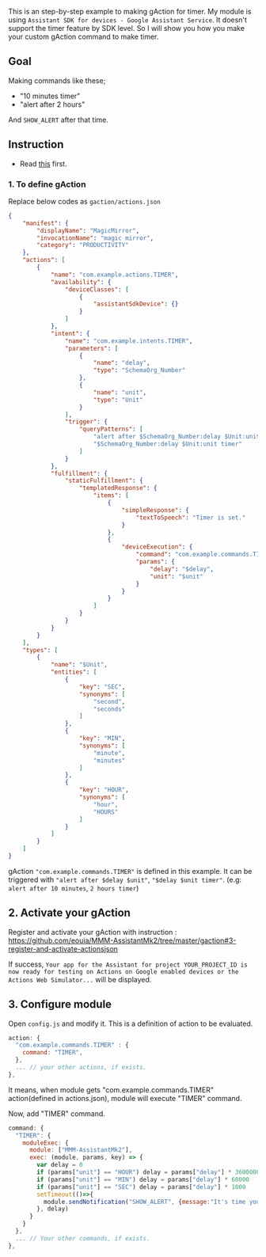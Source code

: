 This is an step-by-step example to making gAction for timer.
My module is using `Assistant SDK for devices - Google Assistant Service`. It doesn't support the timer feature by SDK level. So I will show you how you make your custom gAction command to make timer.

## Goal 
Making commands like these;
- "10 minutes timer"
- "alert after 2 hours"

And `SHOW_ALERT` after that time.

## Instruction
- Read [this](https://github.com/eouia/MMM-AssistantMk2/tree/master/gaction) first.

### 1. To define gAction
Replace below codes as `gaction/actions.json`
```json
{
    "manifest": {
        "displayName": "MagicMirror",
        "invocationName": "magic mirror",
        "category": "PRODUCTIVITY"
    },
    "actions": [
        {
            "name": "com.example.actions.TIMER",
            "availability": {
                "deviceClasses": [
                    {
                        "assistantSdkDevice": {}
                    }
                ]
            },
            "intent": {
                "name": "com.example.intents.TIMER",
                "parameters": [
                    {
                        "name": "delay",
                        "type": "SchemaOrg_Number"
                    },
                    {
                        "name": "unit",
                        "type": "Unit"
                    }
                ],
                "trigger": {
                    "queryPatterns": [
                        "alert after $SchemaOrg_Number:delay $Unit:unit",
                        "$SchemaOrg_Number:delay $Unit:unit timer"
                    ]
                }
            },
            "fulfillment": {
                "staticFulfillment": {
                    "templatedResponse": {
                        "items": [
                            {
                                "simpleResponse": {
                                    "textToSpeech": "Timer is set."
                                }
                            },
                            {
                                "deviceExecution": {
                                    "command": "com.example.commands.TIMER",
                                    "params": {
                                        "delay": "$delay",
                                        "unit": "$unit"
                                    }
                                }
                            }
                        ]
                    }
                }
            }
        }
    ],
    "types": [
        {
            "name": "$Unit",
            "entities": [
                {
                    "key": "SEC",
                    "synonyms": [
                        "second",
                        "seconds"
                    ]
                },
                {
                    "key": "MIN",
                    "synonyms": [
                        "minute",
                        "minutes"
                    ]
                },
                {
                    "key": "HOUR",
                    "synonyms": [
                        "hour",
                        "HOURS"
                    ]
                }
            ]
        }
    ]
}
```
gAction `"com.example.commands.TIMER"` is defined in this example. It can be triggered with `"alert after $delay $unit"`, `"$delay $unit timer"`. (e.g: `alert after 10 minutes`, `2 hours timer`)


## 2. Activate your gAction
Register and activate your gAction with instruction :  https://github.com/eouia/MMM-AssistantMk2/tree/master/gaction#3-register-and-activate-actionsjson

If success, `Your app for the Assistant for project YOUR_PROJECT_ID is now ready for testing on Actions on Google enabled devices or the Actions Web Simulator...` will be displayed.

## 3. Configure module
Open `config.js` and modify it. This is a definition of action to be evaluated.
```js
action: {
  "com.example.commands.TIMER" : {
    command: "TIMER",
  },
  ... // your other actions, if exists.
},
```
It means, when module gets "com.example.commands.TIMER" action(defined in actions.json), module will execute "TIMER" command.

Now, add "TIMER" command.

```js
command: {
  "TIMER": {
    moduleExec: {
      module: ["MMM-AssistantMk2"],
      exec: (module, params, key) => {
        var delay = 0
        if (params["unit"] == "HOUR") delay = params["delay"] * 3600000
        if (params["unit"] == "MIN") delay = params["delay"] * 60000
        if (params["unit"] == "SEC") delay = params["delay"] * 1000
        setTimeout(()=>{
          module.sendNotification("SHOW_ALERT", {message:"It's time you've set.", timer:3000})
        }, delay)
      }
    }
  },
  ... // Your other commands, if exists.
},
```
